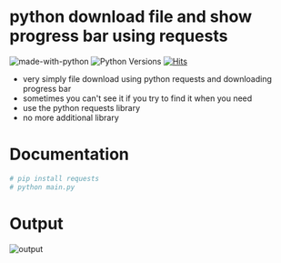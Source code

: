 # python download file and show progress bar using requests
![made-with-python][made-with-python]
![Python Versions][pyversion-button]
[![Hits](https://hits.seeyoufarm.com/api/count/incr/badge.svg?url=https%3A%2F%2Fgithub.com%2Fpassword123456%2Fprdpb&count_bg=%2379C83D&title_bg=%23555555&icon=&icon_color=%23E7E7E7&title=hits&edge_flat=false)](https://hits.seeyoufarm.com)

[pyversion-button]: https://img.shields.io/pypi/pyversions/Markdown.svg
[made-with-python]: https://img.shields.io/badge/Made%20with-Python-1f425f.svg

- very simply file download using python requests and downloading progress bar
- sometimes you can't see it if you try to find it when you need
- use the python requests library
- no more additional library
 
# Documentation

```python
# pip install requests
# python main.py
```

# Output
![output](https://github.com/password123456/prdpb/blob/main/prdpb.gif)


